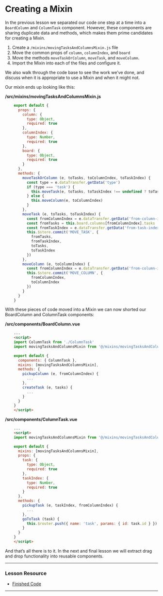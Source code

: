 # Creating a Mixin

In the previous lesson we separated our code one step at a time into a `BoardColumn` and `ColumnTask` component.  However, these components are sharing duplicate data and  methods, which makes them prime candidates for creating a Mixin.

1. Create a `/mixins/movingTasksAndColumnsMixin.js` file
2. Move the common props of `column`, `columnIndex`, and `board`
3. Move the methods `moveTaskOrColumn`, `moveTask`, and `moveColumn`.
4. Import the Mixin into each of the files and configure it.

We also walk through the code base to see the work we’ve done, and  discuss when it is appropriate to use a Mixin and when it might not.

Our mixin ends up looking like this:

**/src/mixins/movingTasksAndColumnsMixin.js**

```javascript
    export default {
      props: {
        column: {
          type: Object,
          required: true
        },
        columnIndex: {
          type: Number,
          required: true
        },
        board: {
          type: Object,
          required: true
        }
      },
      methods: {
        moveTaskOrColumn (e, toTasks, toColumnIndex, toTaskIndex) {
          const type = e.dataTransfer.getData('type')
          if (type === 'task') {
            this.moveTask(e, toTasks, toTaskIndex !== undefined ? toTaskIndex : toTasks.length)
          } else {
            this.moveColumn(e, toColumnIndex)
          }
        },
        moveTask (e, toTasks, toTaskIndex) {
          const fromColumnIndex = e.dataTransfer.getData('from-column-index')
          const fromTasks = this.board.columns[fromColumnIndex].tasks
          const fromTaskIndex = e.dataTransfer.getData('from-task-index')
          this.$store.commit('MOVE_TASK', {
            fromTasks,
            fromTaskIndex,
            toTasks,
            toTaskIndex
          })
        },
        moveColumn (e, toColumnIndex) {
          const fromColumnIndex = e.dataTransfer.getData('from-column-index')
          this.$store.commit('MOVE_COLUMN', {
            fromColumnIndex,
            toColumnIndex
          })
        }
      }
    }
```

With these pieces of code moved into a Mixin we can now shorted our BoardColumn and ColumnTask components:

**/src/components/BoardColumn.vue**

```html
    ...
    <script>
    import ColumnTask from './ColumnTask'
    import movingTasksAndColumnsMixin from '@/mixins/movingTasksAndColumnsMixin'
    
    export default {
      components: { ColumnTask },
      mixins: [movingTasksAndColumnsMixin],
      methods: {
        pickupColumn (e, fromColumnIndex) {
          ...
        },
        createTask (e, tasks) {
          ...
        }
      }
    }
    </script>
```

**/src/components/ColumnTask.vue**

```html
    ...
    <script>
    import movingTasksAndColumnsMixin from '@/mixins/movingTasksAndColumnsMixin'
    
    export default {
      mixins: [movingTasksAndColumnsMixin],
      props: {
        task: {
          type: Object,
          required: true
        },
        taskIndex: {
          type: Number,
          required: true
        }
      },
      methods: {
        pickupTask (e, taskIndex, fromColumnIndex) {
          ...
        },
        goToTask (task) {
          this.$router.push({ name: 'task', params: { id: task.id } })
        }
      }
    }
    </script>
```

And that’s all there is to it.  In the next and final lesson we will  extract drag and drop functionality into reusable components.

---

### Lesson Resource

- [Finished Code](https://github.com/Code-Pop/watch-us-build-trello/releases/tag/lesson-8-complete)

---

